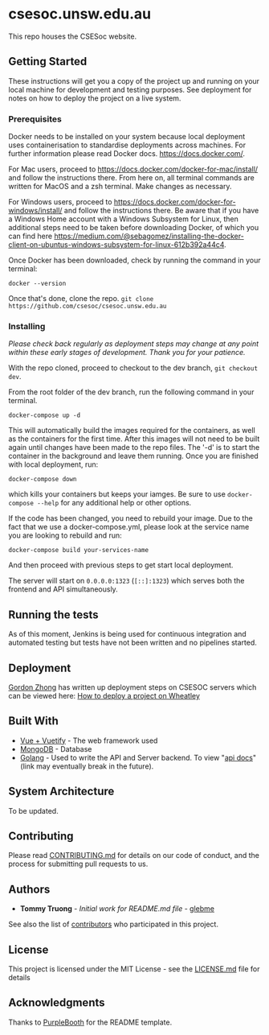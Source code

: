 # csesoc.unsw.edu.au

This repo houses the CSESoc website.

## Getting Started

These instructions will get you a copy of the project up and running on your local machine for development and testing purposes. See deployment for notes on how to deploy the project on a live system.

### Prerequisites

Docker needs to be installed on your system because local deployment uses containerisation to standardise deployments across machines. For further information please read Docker docs. https://docs.docker.com/.

For Mac users, proceed to https://docs.docker.com/docker-for-mac/install/ and follow the instructions there. From here on, all terminal commands are written for MacOS and a zsh terminal. Make changes as necessary.

For Windows users, proceed to https://docs.docker.com/docker-for-windows/install/ and follow the instructions there. Be aware that if you have a Windows Home account with a Windows Subsystem for Linux, then additional steps need to be taken before downloading Docker, of which you can find here https://medium.com/@sebagomez/installing-the-docker-client-on-ubuntus-windows-subsystem-for-linux-612b392a44c4.

Once Docker has been downloaded, check by running the command in your terminal:
```
docker --version
```

Once that's done, clone the repo. `git clone https://github.com/csesoc/csesoc.unsw.edu.au`

### Installing

*Please check back regularly as deployment steps may change at any point within these early stages of development. Thank you for your patience.*

With the repo cloned, proceed to checkout to the dev branch, `git checkout dev`.

From the root folder of the dev branch, run the following command in your terminal.

```
docker-compose up -d  
```

This will automatically build the images required for the containers, as well as the containers for the first time. After this images will not need to be built again until changes have been made to the repo files. The '-d' is to start the container in the background and leave them running. Once you are finished with local deployment, run:

```
docker-compose down
```

which kills your containers but keeps your iamges. Be sure to use `docker-compose --help` for any additional help or other options.

If the code has been changed, you need to rebuild your image. Due to the fact that we use a docker-compose.yml, please look at the service name you are looking to rebuild and run:

```
docker-compose build your-services-name
```

And then proceed with previous steps to get start local deployment.

The server will start on `0.0.0.0:1323` (`[::]:1323`) which serves both the frontend and API simultaneously.

## Running the tests

As of this moment, Jenkins is being used for continuous integration and automated testing but tests have not been written and no pipelines started.


## Deployment

[Gordon Zhong](https://github.com/gawdn) has written up deployment steps on CSESOC servers which can be viewed here: [How to deploy a project on Wheatley](https://compclub.atlassian.net/wiki/spaces/Projects/pages/733118519/How+to+deploy+a+project+on+Wheatley)

## Built With

* [Vue + Vuetify](https://vuejs.org/) - The web framework used
* [MongoDB](https://www.mongodb.com/) - Database
* [Golang](https://golang.org/) - Used to write the API and Server backend. To view "[api docs](https://gawdn.com/api-docs)" (link may eventually break in the future).

## System Architecture

To be updated.

## Contributing

Please read [CONTRIBUTING.md](https://gist.github.com/PurpleBooth/b24679402957c63ec426) for details on our code of conduct, and the process for submitting pull requests to us.

## Authors

* **Tommy Truong** - *Initial work for README.md file* - [glebme](https://github.com/glebme)

See also the list of [contributors](https://github.com/your/project/contributors) who participated in this project.

## License

This project is licensed under the MIT License - see the [LICENSE.md](LICENSE.md) file for details

## Acknowledgments

Thanks to [PurpleBooth](https://gist.github.com/PurpleBooth/109311bb0361f32d87a2) for the README template.
